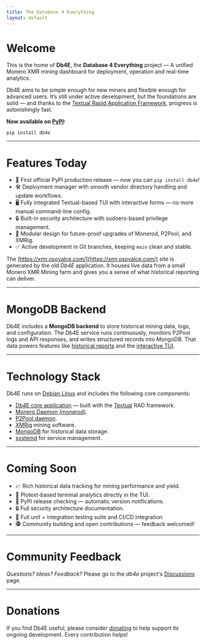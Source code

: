 ```yaml
---
title: The Database 4 Everything
layout: default
---
```


# Welcome

<div id="wrapper">
  <div id="areaChart">
  </div>
  <div id="barChart">
  </div>
 </div>

This is the home of **Db4E**, the **Database 4 Everything** project — A unified Monero XMR mining dashboard for deployment, operation and real-time analytics.

Db4E aims to be simple enough for new miners and flexible enough for advanced users. It’s still under active development, but the foundations are solid — and thanks to the [Textual Rapid Application Framework](https://textual.textualize.io/), progress is astonishingly fast.

**Now available on [PyPI](https://pypi.org/project/db4e/):**  

```shell
pip install db4e
```

---

# Features Today

* 🎉 First official PyPI production release — now you can `pip install db4e`!
* 🛠️ Deployment manager with smooth vendor directory handling and update workflows.
* 🖥️ Fully integrated Textual-based TUI with interactive forms — no more manual command-line config.
* 🔒 Built-in security architecture with sudoers-based privilege management.
* 🧩 Modular design for future-proof upgrades of Monerod, P2Pool, and XMRig.
* ✅ Active development in Git branches, keeping `main` clean and stable.


The [https://xmr.osoyalce.com/](https://xmr.osoyalce.com/) site is generated by the old *Db4E* application. It houses live data from a small Monero XMR Mining farm and gives you a sense of what historical reporting can deliver.

---

# MongoDB Backend

Db4E includes a **MongoDB backend** to store historical mining data, logs, and configuration. The Db4E service runs continuously, monitors P2Pool logs and API responses, and writes structured records into MongoDB. That data powers features like [historical reports](https://xmr.osoyalce.com/pages/Reports.html) and the [interactive TUI](/pages/db4e-tui.py.html).


---

# Technology Stack

Db4E runs on [Debian Linux](https://www.debian.org/) and includes the following core components:

* [Db4E core application](https://github.com/NadimGhaznavi/Db4E) — built with the [Textual](https://textual.textualize.io/) RAD framework.
* [Monero Daemon (monerod)](https://www.getmonero.org/).
* [P2Pool daemon](https://github.com/SChernykh/p2pool).
* [XMRig](https://xmrig.com/) mining software.
* [MongoDB](https://www.mongodb.com/) for historical data storage.
* [systemd](https://en.wikipedia.org/wiki/Systemd) for service management.

---

# Coming Soon

* 📈  Rich historical data tracking for mining performance and yield.
* 🧙  Plotext-based terminal analytics directly in the TUI.
* 📢  PyPI release checking — automatic version notifications.
* 🔒  Full security architecture documentation.
* 🐞  Full unit + integration testing suite and CI/CD integration.
* 🕵️  Community building and open contributions — feedback welcomed!

---

# Community Feedback

*Questions? Ideas? Feedback?* Please go to the *db4e* project's [Discussions](https://github.com/NadimGhaznavi/db4e/discussions) page.

---

# Donations

If you find Db4E useful, please consider [donating](/pages/Donations.html) to help support its ongoing development. Every contribution helps!


